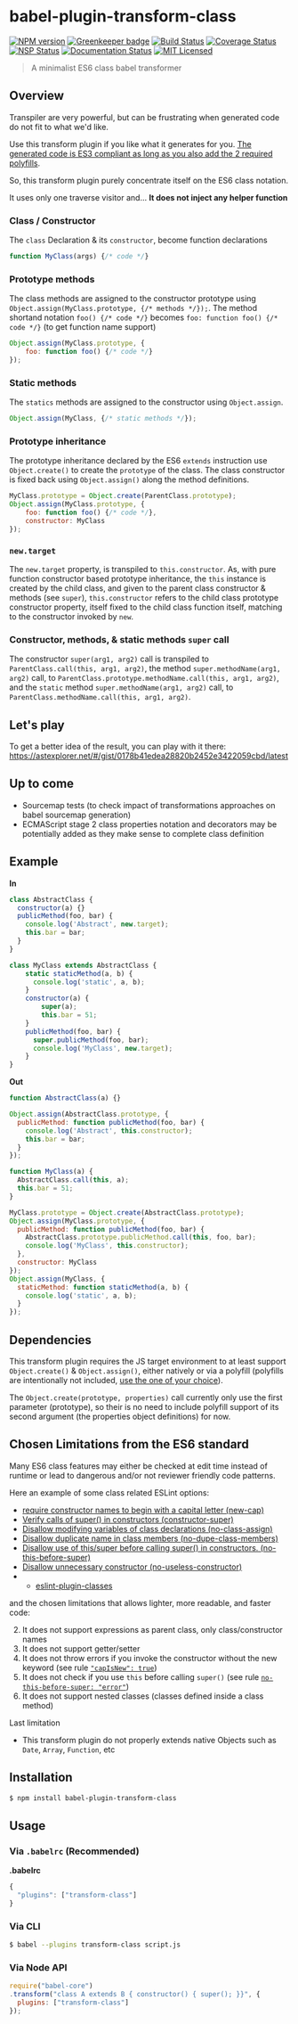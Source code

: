 # babel-plugin-transform-class

[![NPM version](https://badge.fury.io/js/babel-plugin-transform-class.svg)](http://badge.fury.io/js/babel-plugin-transform-class)
[![Greenkeeper badge](https://badges.greenkeeper.io/AMorgaut/babel-plugin-transform-class.svg)](https://greenkeeper.io/)
[![Build Status](https://api.travis-ci.org/AMorgaut/babel-plugin-transform-class.svg?branch=master)](https://travis-ci.org/AMorgaut/babel-plugin-transform-class)
[![Coverage Status](https://coveralls.io/repos/github/AMorgaut/babel-plugin-transform-class/badge.svg?branch=master)](https://coveralls.io/github/AMorgaut/babel-plugin-transform-class?branch=master)
[![NSP Status](https://nodesecurity.io/orgs/alexandre-morgaut/projects/743fd1f5-488f-48d6-9d07-ececc4ff6258/badge)](https://nodesecurity.io/orgs/alexandre-morgaut/projects/743fd1f5-488f-48d6-9d07-ececc4ff6258)
[![Documentation Status](https://inch-ci.org/github/AMorgaut/babel-plugin-transform-class.svg?branch=master)](https://inch-ci.org/github/AMorgaut/babel-plugin-transform-class/history?branch=master)
[![MIT Licensed](http://img.shields.io/badge/license-MIT-blue.svg?style=flat)](#license)

> A minimalist ES6 class babel transformer

## Overview

Transpiler are very powerful, but can be frustrating when generated code do not fit to what we'd like.

Use this transform plugin if you like what it generates for you. [The generated code is ES3 compliant as long as you also add the 2 required polyfills](https://github.com/AMorgaut/babel-plugin-transform-class/wiki).

So, this transform plugin purely concentrate itself on the ES6 class notation.

It uses only one traverse visitor and... **It does not inject any helper function**

### Class / Constructor

The `class` Declaration & its `constructor`, become function declarations
```js
function MyClass(args) {/* code */}
```

### Prototype methods

The class methods are assigned to the constructor prototype using `Object.assign(MyClass.prototype, {/* methods */});`. The method shortand notation `foo() {/* code */}` becomes `foo: function foo() {/* code */}` (to get function name support)

```js
Object.assign(MyClass.prototype, {
    foo: function foo() {/* code */}
});
```

### Static methods

The `statics` methods are assigned to the constructor using `Object.assign`.
```js
Object.assign(MyClass, {/* static methods */});
```

### Prototype inheritance

The prototype inheritance declared by the ES6 `extends` instruction use `Object.create()` to create the `prototype` of the class. The class constructor is fixed back using `Object.assign()` along the method definitions.

```js
MyClass.prototype = Object.create(ParentClass.prototype);
Object.assign(MyClass.prototype, {
    foo: function foo() {/* code */},
    constructor: MyClass
});
```

### `new.target`

The `new.target` property, is transpiled to  `this.constructor`. As, with pure function constructor based prototype inheritance, the `this` instance is created by the child class, and given to the parent class constructor & methods (see `super`), `this.constructor` refers to the child class prototype constructor property, itself fixed to the child class function itself, matching to the constructor invoked by `new`.

### Constructor, methods, & static methods `super` call

The constructor `super(arg1, arg2)` call is transpiled to `ParentClass.call(this, arg1, arg2)`, the method `super.methodName(arg1, arg2)` call, to `ParentClass.prototype.methodName.call(this, arg1, arg2)`, and the `static` method `super.methodName(arg1, arg2)` call, to `ParentClass.methodName.call(this, arg1, arg2)`.

## Let's play

To get a better idea of the result, you can play with it there: https://astexplorer.net/#/gist/0178b41edea28820b2452e3422059cbd/latest

## Up to come

* Sourcemap tests (to check impact of transformations approaches on babel sourcemap generation)
* ECMAScript stage 2 class properties notation and decorators may be potentially added as they make sense to complete class definition

## Example

**In**

```js
class AbstractClass {
  constructor(a) {}
  publicMethod(foo, bar) {
    console.log('Abstract', new.target);
    this.bar = bar;
  }
}

class MyClass extends AbstractClass {
    static staticMethod(a, b) {
      console.log('static', a, b);
    }
    constructor(a) {
        super(a);
        this.bar = 51;
    }
    publicMethod(foo, bar) {
      super.publicMethod(foo, bar);
      console.log('MyClass', new.target);
    }
}
```

**Out**

```js
function AbstractClass(a) {}

Object.assign(AbstractClass.prototype, {
  publicMethod: function publicMethod(foo, bar) {
    console.log('Abstract', this.constructor);
    this.bar = bar;
  }
});

function MyClass(a) {
  AbstractClass.call(this, a);
  this.bar = 51;
}

MyClass.prototype = Object.create(AbstractClass.prototype);
Object.assign(MyClass.prototype, {
  publicMethod: function publicMethod(foo, bar) {
    AbstractClass.prototype.publicMethod.call(this, foo, bar);
    console.log('MyClass', this.constructor);
  },
  constructor: MyClass
});
Object.assign(MyClass, {
  staticMethod: function staticMethod(a, b) {
    console.log('static', a, b);
  }
});
```

## Dependencies

This transform plugin requires the JS target environment to at least support `Object.create()` & `Object.assign()`, either natively or via a polyfill (polyfills are intentionally not included, [use the one of your choice](https://github.com/AMorgaut/babel-plugin-transform-class/wiki)).

The `Object.create(prototype, properties)` call currently only use the first parameter (prototype), so their is no need to include polyfill support of its second argument (the properties object definitions) for now.

## Chosen Limitations from the ES6 standard

Many ES6 class features may either be checked at edit time instead of runtime or lead to dangerous and/or not reviewer friendly code patterns.

Here an example of some class related ESLint options:

* [require constructor names to begin with a capital letter (new-cap)](http://eslint.org/docs/rules/new-cap)
* [Verify calls of super() in constructors (constructor-super)](http://eslint.org/docs/rules/constructor-super)
* [Disallow modifying variables of class declarations (no-class-assign)](http://eslint.org/docs/rules/no-class-assign)
* [Disallow duplicate name in class members (no-dupe-class-members)](http://eslint.org/docs/rules/no-dupe-class-members)
* [Disallow use of this/super before calling super() in constructors. (no-this-before-super)](http://eslint.org/docs/rules/no-this-before-super)
* [Disallow unnecessary constructor (no-useless-constructor)](http://eslint.org/docs/rules/no-useless-constructor)
* + [eslint-plugin-classes](https://www.npmjs.com/package/eslint-plugin-classes)

and the chosen limitations that allows lighter, more readable, and faster code:

2. It does not support expressions as parent class, only class/constructor names
3. It does not support getter/setter
4. It does not throw errors if you invoke the constructor without the new keyword (see rule [`"capIsNew": true`](http://eslint.org/docs/rules/new-cap#capisnew))
5. It does not check if you use `this` before calling `super()` (see rule [`no-this-before-super: "error"`](http://eslint.org/docs/rules/no-this-before-super))
6. It does not support nested classes (classes defined inside a class method)

Last limitation

* This transform plugin do not properly extends native Objects such as `Date`, `Array`, `Function`, etc

## Installation

```sh
$ npm install babel-plugin-transform-class
```

## Usage

### Via `.babelrc` (Recommended)

**.babelrc**

```js
{
  "plugins": ["transform-class"]
}
```

### Via CLI

```sh
$ babel --plugins transform-class script.js
```

### Via Node API

```javascript
require("babel-core")
.transform("class A extends B { constructor() { super(); }}", {
  plugins: ["transform-class"]
});
```
